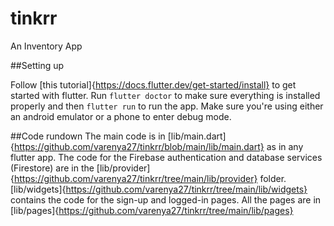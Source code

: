 # tinkrr

An Inventory App

##Setting up

Follow [this tutorial]{https://docs.flutter.dev/get-started/install} to get started with flutter.
Run `flutter doctor` to make sure everything is installed properly and then `flutter run` to run the app.
Make sure you're using either an android emulator or a phone to enter debug mode.

##Code rundown
The main code is in [lib/main.dart]{https://github.com/varenya27/tinkrr/blob/main/lib/main.dart} as in any flutter app.
The code for the Firebase authentication and database services (Firestore) are in the [lib/provider]{https://github.com/varenya27/tinkrr/tree/main/lib/provider} folder.
[lib/widgets]{https://github.com/varenya27/tinkrr/tree/main/lib/widgets} contains the code for the sign-up and logged-in pages.
All the pages are in [lib/pages]{https://github.com/varenya27/tinkrr/tree/main/lib/pages}
